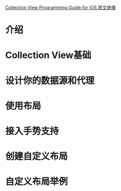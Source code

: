 [Collection View Programming Guide for iOS 原文链接](https://developer.apple.com/library/content/documentation/WindowsViews/Conceptual/CollectionViewPGforIOS/Introduction/Introduction.html#//apple_ref/doc/uid/TP40012334)

# 介绍

# Collection View基础

# 设计你的数据源和代理

# 使用布局

# 接入手势支持

# 创建自定义布局

# 自定义布局举例